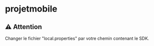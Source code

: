 # projetmobile
## ⚠️ Attention
Changer le fichier "local.properties" par votre chemin contenant le SDK.
